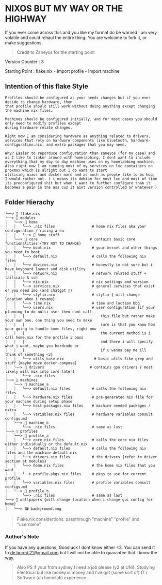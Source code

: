 # NIXOS BUT MY WAY OR THE HIGHWAY

If you ever come across this and you like my format do be warned I am very
volatile and could rehaul the entire thing. You are welcome to fork it, or make
suggestions.

> Credit to Zaneyos for the starting point

Version Counter : 3



Starting Point : flake.nix
    - Import profile
    - Import machine

## Intention of this flake Style
    Profiles should be configured as your needs changes but if you ever decide to change hardware, then
    that profile should still work without doing anything except changing the machine nix files.

    Machines should be configured initially, and for most cases you should only need to modify profiles except
    during hardware relate changes.

    Right now I am considering hardware as anything related to drivers, services that rely on hardware components like bluetooth, hardware-configuration.nix, and extra packages that you may need.

    Why? Easier to reporduce configuration than zaneyos (for my case) and as I like to tinker around with homelabbing, I dont want to include everything that my day to day machine uses on my homelabbing machine. Also right now I am running most of my services on lxc containers on proxmox which is alright but I do want to start
    utilising nixos and docker more and as much as people like to os hop, I would rather not. ( i means its debian for most lxc and most of time its preconfigured shit but when i want to further configure than it becomes a pain in the ass cuz it aint version controlled or whatever )

## Folder Hierachy
    ╰──> 📄 flake.nix
    ╰──> 📁 modules
    │   ╰──> 📁 home
    │   │   ╰──> .nix files                 # home nix files aka your configuration / ricing area
    │   │   ╰──> 📁 home stuff          
    │   ╰──> 📁 core                        # contains basic core functionalities {TRY NOT TO CHANGE}
    │   │   ╰──> boot.nix                   # your kernel and other things you need to boot
    │   │   ╰──> default.nix                # calls the following nix files
    │   │   ╰──> devices.nix                # honestly im not sure but i have keyboard layout and disk utility
    │   │   ╰──> network.nix                # network related stuff + tailscale & ssh
    │   │   ╰──> nix.nix                    # nix settings and version
    │   │   ╰──> services.nix               # general services that exist or you need imo (and chatgpt 🫠)
    │   │   ╰──> stylix.nix                 # stylix { will change location when i revamp}
    │   │   ╰──> time.nix                   # time and loction bbg
    │   │   ╰──> users.nix                  # user configuration {if your planning to do multi user then dont call
    │   │   │                                   this file but rather make your own one, one thing you need to make
    |   |   |                                   sure is that you know how your going to handle home files, right now
    |   |   |                                   the current method is i call home.nix for the profile i pass 
    |   |   |                                   and there i will specify what i want, maybe you hardcode or 
    |   |   |                                   if u wanna pay me ill think of something <3}
    │   │   ╰──> utils_base.nix              # basic utils like grep and stuff {maybe move docker-compose}
    │   ╰──> 📁 drivers                     # contains gpu drivers { most likely will mix into core later}
    │       ╰──> .nix files
    ╰──> 📁 machines
    │   ╰──> 📁 machine_a
    │   │   ╰──> default.nix files          # calls the following nix files
    │   │   ╰──> hardware.nix files         # pre-generated nix file for your machine during setup phase
    │   │   ╰──> host-packages.nix files    # machine needed packages / extra
    │   │   ╰──> variables.nix files        # hardware variables consult configs.md
    │   ╰──> 📁 machine_b       
    │       ╰──> .nix files                 # same as last
    ╰──> 📁 profiles
    │   ╰──> 📁 profile_a
    │   │   ╰──> core.nix files             # calls the core nix files either individually or the default.nix 
    │   │   ╰──> default.nix files          # calls the following nix files and the machine default.nix
    │   │   ╰──> drivers.nix files          # the drivers {refer to driver section at modules}
    │   │   ╰──> home.nix files             # the home nix files that you want 
    │   │   ╰──> profile-pkgs.nix files     # pkgs to use for current profile
    │   │   ╰──> variables.nix files        # profile variables consult configs.md
    │   ╰──> 📁 profile_b
    │       ╰──> .nix files                 # same as last
    ╰──> 📁 wallpapers {will change location when i change gui config for home}
    │   ╰──> 🖼️ background.png

> Flake.nix considertions: passthrough "machine" "profile" and "username"

### Author's Note 
If you have any questions, Goodluck I dont know either <3. You can send it to de.bored.21@gmail.com but I will not be able to guarantee that I know the way. 
>Also PS if your from sydney I need a job please (y2 at UNI). Studying Electrical but like money is money and I've got (some sort of) IT / Software (uh homelab) experience.